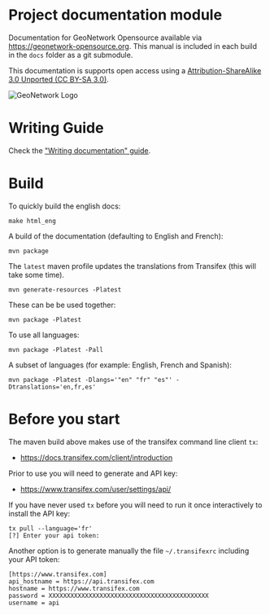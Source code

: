 # Project documentation module

Documentation for GeoNetwork Opensource available via https://geonetwork-opensource.org.
This manual is included in each build in the `docs` folder as a git submodule.

This documentation is supports open access using a [Attribution-ShareAlike 3.0 Unported (CC BY-SA 3.0)](LICENSE.md).

![GeoNetwork Logo](source/_static/GN3.png "GeoNetwork")

# Writing Guide

Check the ["Writing documentation" guide](https://geonetwork-opensource.org/manuals/3.8.x/en/contributing/writing-documentation.html).

# Build

To quickly build the english docs:

```
make html_eng
```

A build of the documentation (defaulting to English and French):

```
mvn package
```

The `latest` maven profile updates the translations from Transifex (this will take some time).

```
mvn generate-resources -Platest
```

These can be be used together:
```
mvn package -Platest
```

To use all languages:

```
mvn package -Platest -Pall
```

A subset of languages (for example: English, French and Spanish):

```
mvn package -Platest -Dlangs='"en" "fr" "es"' -Dtranslations='en,fr,es'
```

# Before you start

The maven build above makes use of the transifex command line client `tx`: 

* https://docs.transifex.com/client/introduction

Prior to use you will need to generate and API key:

* https://www.transifex.com/user/settings/api/

If you have never used `tx` before you will need to run it once interactively to install the API key:

```
tx pull --language='fr'
[?] Enter your api token:
```

Another option is to generate manually the file `~/.transifexrc` including your API token:
```
[https://www.transifex.com]
api_hostname = https://api.transifex.com
hostname = https://www.transifex.com
password = XXXXXXXXXXXXXXXXXXXXXXXXXXXXXXXXXXXXXXXXXXXX
username = api

```
